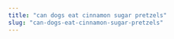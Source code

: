 ```yaml
---
title: "can dogs eat cinnamon sugar pretzels"
slug: "can-dogs-eat-cinnamon-sugar-pretzels"
---
```



